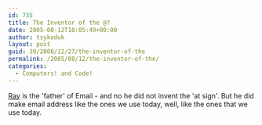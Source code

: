 ```yaml
---
id: 735
title: The Inventor of the @?
date: 2005-08-12T10:05:49+00:00
author: tsykoduk
layout: post
guid: 30/2008/12/27/the-inventor-of-the
permalink: /2005/08/12/the-inventor-of-the/
categories:
  - Computers! and Code!
---
```

<a href="http://openmap.bbn.com/~tomlinso/ray/home.html">Ray</a>  is the 'father' of Email - and no he did not invent the 'at sign'. But he did make email address like the ones we use today, well, like the ones that we use today.